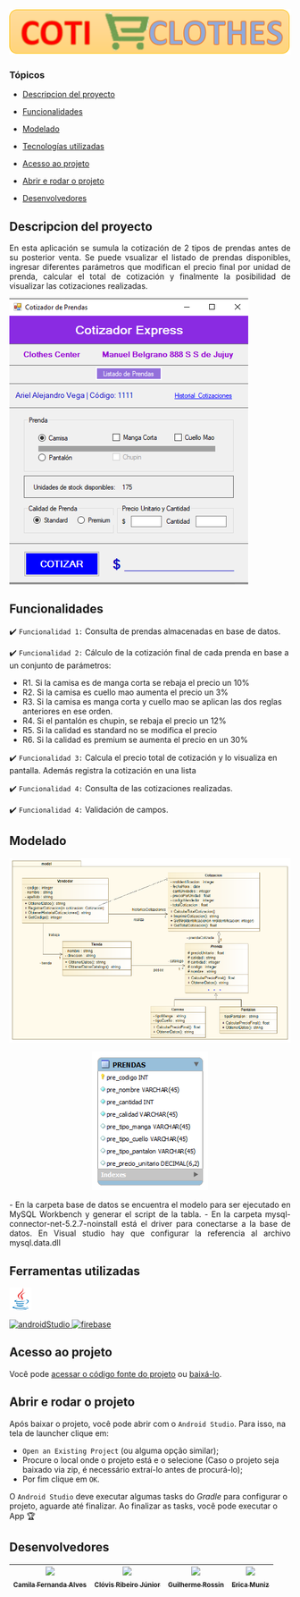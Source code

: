 ![logo_GlicoCare](https://github.com/aralvega/VentaRopaMayorista/blob/main/imagenes/COTIZADOR.png)

### Tópicos 

- [Descripcion del proyecto](#descripcion-del-proyecto)

- [Funcionalidades](#funcionalidades)

- [Modelado](#modelado)

- [Tecnologías utilizadas](#tecnologías-utilizadas)

- [Acesso ao projeto](#acesso-ao-projeto)

- [Abrir e rodar o projeto](#abrir-e-rodar-o-projeto)

- [Desenvolvedores](#desenvolvedores)

## Descripcion del proyecto 

<p align="justify">
 En esta aplicación se sumula la cotización de 2 tipos de prendas antes de su posterior venta. Se puede vsualizar el listado de prendas disponibles, ingresar diferentes parámetros que modifican el precio final por unidad de prenda, calcular el total de cotización y finalmente la posibilidad de visualizar las cotizaciones realizadas.

![Pantalla de la aplicacion.](https://github.com/aralvega/VentaRopaMayorista/blob/main/imagenes/aplicacion.png)
</p>

## Funcionalidades

:heavy_check_mark: `Funcionalidad 1:` Consulta de prendas almacenadas en base de datos.

:heavy_check_mark: `Funcionalidad 2:` Cálculo de la cotización final de cada prenda en base a un conjunto de parámetros:
- R1. Si la camisa es de manga corta se rebaja el precio un 10%
- R2. Si la camisa es cuello mao aumenta el precio un 3%
- R3. Si la camisa es manga corta y cuello mao se aplican las dos reglas anteriores en ese orden.
- R4. Si el pantalón es chupin, se rebaja el precio un 12%
- R5. Si la calidad es standard no se modifica el precio
- R6. Si la calidad es premium se aumenta el precio en un 30%

:heavy_check_mark: `Funcionalidad 3:` Calcula el precio total de cotización y lo visualiza en pantalla. Además registra la cotización en una lista

:heavy_check_mark: `Funcionalidad 4:` Consulta de las cotizaciones realizadas.

:heavy_check_mark: `Funcionalidad 4:` Validación de campos.

## Modelado

<div align="center">

![Diagrama de clases](https://github.com/aralvega/VentaRopaMayorista/blob/main/imagenes/DiagramaClases.png)

  </div>
  
<div align="center">

![Modelo físico de base de datos](https://github.com/aralvega/VentaRopaMayorista/blob/main/base%20de%20datos/diagrama%20fisico.png)

  </div>
  
 <p align="justify">
 - En la carpeta base de datos se encuentra el modelo para ser ejecutado en MySQL Workbench y generar el script de la tabla.
 - En la carpeta mysql-connector-net-5.2.7-noinstall está el driver para conectarse a la base de datos. En Visual studio hay que configurar la referencia al archivo mysql.data.dll

###

## Ferramentas utilizadas

<a href="https://www.java.com" target="_blank"> <img src="https://raw.githubusercontent.com/devicons/devicon/master/icons/java/java-original.svg" alt="java" width="40" height="40"/> </a> 

<a href="https://developer.android.com/studio" target="_blank"> <img src="https://developer.android.com/images/logos/android.svg" alt="androidStudio" width="40" height="40"/> </a> <a href="https://firebase.google.com/?hl=pt" target="_blank"> <img src="https://www.gstatic.com/mobilesdk/160503_mobilesdk/logo/2x/firebase_96dp.png" alt="firebase" width="40" height="40"/> </a>

###

## Acesso ao projeto

Você pode [acessar o código fonte do projeto](https://github.com/camilafernanda/GlicoCare) ou [baixá-lo](https://github.com/camilafernanda/GlicoCare/archive/refs/heads/main.zip).

## Abrir e rodar o projeto

Após baixar o projeto, você pode abrir com o `Android Studio`. Para isso, na tela de launcher clique em:

- `Open an Existing Project` (ou alguma opção similar);
- Procure o local onde o projeto está e o selecione (Caso o projeto seja baixado via zip, é necessário extraí-lo antes de procurá-lo);
- Por fim clique em `OK`.

O `Android Studio` deve executar algumas tasks do *Gradle* para configurar o projeto, aguarde até finalizar. Ao finalizar as tasks, você pode executar o App 🏆 

## Desenvolvedores

| [<img src="https://avatars.githubusercontent.com/u/37356058?v=4" width=115><br><sub>Camila Fernanda Alves</sub>](https://github.com/camilafernanda) |  [<img src="https://avatars.githubusercontent.com/u/38091359?v=4" width=115><br><sub>Clóvis Ribeiro Júnior</sub>](https://github.com/crovim) |  [<img src="https://avatars.githubusercontent.com/u/37315196?v=4" width=115><br><sub>Guilherme Rossin</sub>](https://github.com/GuilhermeRossin) | [<img src="https://avatars.githubusercontent.com/u/21059035?v=4" width=115><br><sub>Erica Muniz</sub>](https://github.com/Erica08muniz) |
| :---: | :---: | :---: | :---: 
